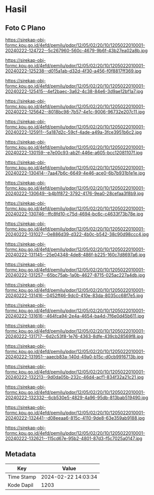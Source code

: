 # Hasil

## Foto C Plano

https://sirekap-obj-formc.kpu.go.id/4efd/pemilu/pdpr/12/05/02/20/10/1205022010001-20240222-124722--5c267960-560c-4679-9b6f-43b27ea02a8b.jpg

https://sirekap-obj-formc.kpu.go.id/4efd/pemilu/pdpr/12/05/02/20/10/1205022010001-20240222-125238--d015a1ab-d32d-4f30-a456-f0f8817ff369.jpg

https://sirekap-obj-formc.kpu.go.id/4efd/pemilu/pdpr/12/05/02/20/10/1205022010001-20240222-125415--4ef2baec-3a62-4c38-84e6-3d9ae12bf1a7.jpg

https://sirekap-obj-formc.kpu.go.id/4efd/pemilu/pdpr/12/05/02/20/10/1205022010001-20240222-125642--8018bc98-7b57-4e1c-9006-96732e207c11.jpg

https://sirekap-obj-formc.kpu.go.id/4efd/pemilu/pdpr/12/05/02/20/10/1205022010001-20240222-125911--5a187d2c-59cf-4ade-a49a-3fce3951b6c2.jpg

https://sirekap-obj-formc.kpu.go.id/4efd/pemilu/pdpr/12/05/02/20/10/1205022010001-20240222-130159--e7e00c93-ab2f-446e-a605-bcc12081107f.jpg

https://sirekap-obj-formc.kpu.go.id/4efd/pemilu/pdpr/12/05/02/20/10/1205022010001-20240222-130414--7aa47b6c-6649-4e46-ace0-6b7b931b1e1e.jpg

https://sirekap-obj-formc.kpu.go.id/4efd/pemilu/pdpr/12/05/02/20/10/1205022010001-20240222-130649--b4b1f872-3792-4176-9ea0-28cefaa3f8b9.jpg

https://sirekap-obj-formc.kpu.go.id/4efd/pemilu/pdpr/12/05/02/20/10/1205022010001-20240222-130746--ffc8fd10-c75d-4694-bc6c-c4633f73b78e.jpg

https://sirekap-obj-formc.kpu.go.id/4efd/pemilu/pdpr/12/05/02/20/10/1205022010001-20240222-131027--0e886d39-d322-4b0c-b542-38c90d98ccc4.jpg

https://sirekap-obj-formc.kpu.go.id/4efd/pemilu/pdpr/12/05/02/20/10/1205022010001-20240222-131145--25e04348-4de8-486f-b225-160c7d8697a6.jpg

https://sirekap-obj-formc.kpu.go.id/4efd/pemilu/pdpr/12/05/02/20/10/1205022010001-20240222-131257--65bc75ab-1a0b-4627-8715-025ac227a4db.jpg

https://sirekap-obj-formc.kpu.go.id/4efd/pemilu/pdpr/12/05/02/20/10/1205022010001-20240222-131416--0452ff46-9dc0-410e-83da-8035cc68f7e5.jpg

https://sirekap-obj-formc.kpu.go.id/4efd/pemilu/pdpr/12/05/02/20/10/1205022010001-20240222-131616--464fca94-2e4a-4654-ba4d-7f6e0d45b611.jpg

https://sirekap-obj-formc.kpu.go.id/4efd/pemilu/pdpr/12/05/02/20/10/1205022010001-20240222-131717--6d2c53f8-1e76-4363-8dfe-439cb28569f8.jpg

https://sirekap-obj-formc.kpu.go.id/4efd/pemilu/pdpr/12/05/02/20/10/1205022010001-20240222-131951--aaecb83a-140d-49a0-b15c-d0cb9916713b.jpg

https://sirekap-obj-formc.kpu.go.id/4efd/pemilu/pdpr/12/05/02/20/10/1205022010001-20240222-132213--9d0da05b-232c-46d4-acf1-834f32a21c21.jpg

https://sirekap-obj-formc.kpu.go.id/4efd/pemilu/pdpr/12/05/02/20/10/1205022010001-20240222-132332--6cb530e5-4829-4a96-95db-813bab519490.jpg

https://sirekap-obj-formc.kpu.go.id/4efd/pemilu/pdpr/12/05/02/20/10/1205022010001-20240222-132441--d08eeaa6-815c-4110-9de8-63e359ab9188.jpg

https://sirekap-obj-formc.kpu.go.id/4efd/pemilu/pdpr/12/05/02/20/10/1205022010001-20240222-132621--115cd67e-95b2-4801-87d3-f5c7025a0147.jpg


## Metadata

| Key        | Value               |
| ---------- | ------------------- |
| Time Stamp | 2024-02-22 14:03:34 |
| Kode Dapil | 1203                |



